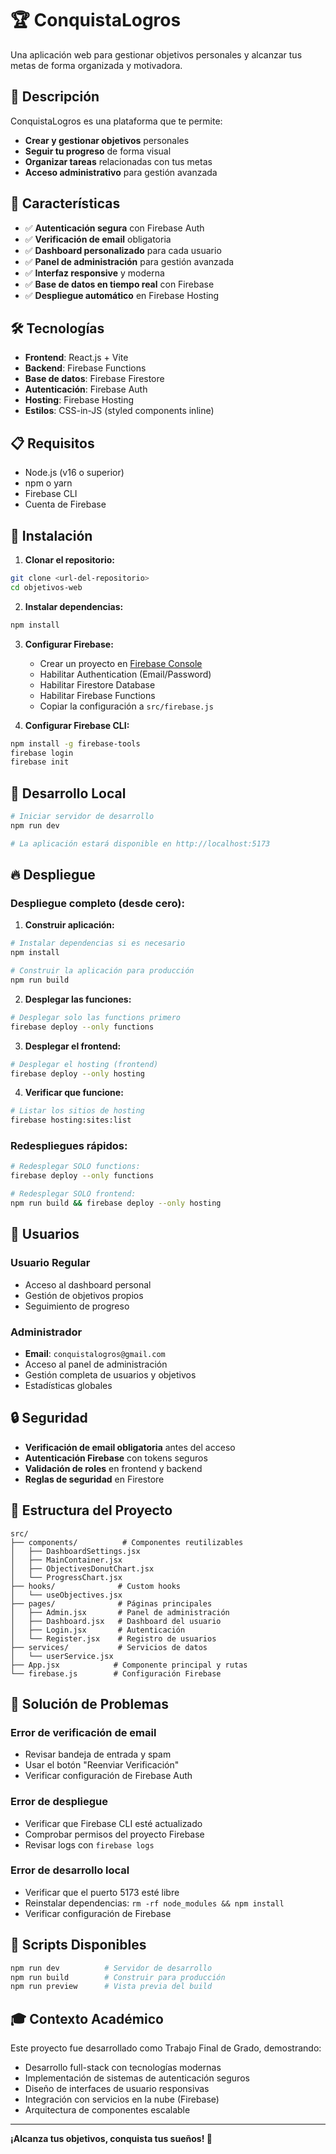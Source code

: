 # 🏆 ConquistaLogros

Una aplicación web para gestionar objetivos personales y alcanzar tus metas de forma organizada y motivadora.

## 🎯 Descripción

ConquistaLogros es una plataforma que te permite:
- **Crear y gestionar objetivos** personales
- **Seguir tu progreso** de forma visual
- **Organizar tareas** relacionadas con tus metas
- **Acceso administrativo** para gestión avanzada

## 🚀 Características

- ✅ **Autenticación segura** con Firebase Auth
- ✅ **Verificación de email** obligatoria
- ✅ **Dashboard personalizado** para cada usuario
- ✅ **Panel de administración** para gestión avanzada
- ✅ **Interfaz responsive** y moderna
- ✅ **Base de datos en tiempo real** con Firebase
- ✅ **Despliegue automático** en Firebase Hosting

## 🛠️ Tecnologías

- **Frontend**: React.js + Vite
- **Backend**: Firebase Functions
- **Base de datos**: Firebase Firestore
- **Autenticación**: Firebase Auth
- **Hosting**: Firebase Hosting
- **Estilos**: CSS-in-JS (styled components inline)

## 📋 Requisitos

- Node.js (v16 o superior)
- npm o yarn
- Firebase CLI
- Cuenta de Firebase

## 🔧 Instalación

1. **Clonar el repositorio:**
```bash
git clone <url-del-repositorio>
cd objetivos-web
```

2. **Instalar dependencias:**
```bash
npm install
```

3. **Configurar Firebase:**
   - Crear un proyecto en [Firebase Console](https://console.firebase.google.com/)
   - Habilitar Authentication (Email/Password)
   - Habilitar Firestore Database
   - Habilitar Firebase Functions
   - Copiar la configuración a `src/firebase.js`

4. **Configurar Firebase CLI:**
```bash
npm install -g firebase-tools
firebase login
firebase init
```

## 🚀 Desarrollo Local

```bash
# Iniciar servidor de desarrollo
npm run dev

# La aplicación estará disponible en http://localhost:5173
```

## 🔥 Despliegue

### Despliegue completo (desde cero):

1. **Construir aplicación:**
```bash
# Instalar dependencias si es necesario
npm install

# Construir la aplicación para producción
npm run build
```

2. **Desplegar las funciones:**
```bash
# Desplegar solo las functions primero
firebase deploy --only functions
```

3. **Desplegar el frontend:**
```bash
# Desplegar el hosting (frontend)
firebase deploy --only hosting
```

4. **Verificar que funcione:**
```bash
# Listar los sitios de hosting
firebase hosting:sites:list
```

### Redespliegues rápidos:

```bash
# Redesplegar SOLO functions:
firebase deploy --only functions

# Redesplegar SOLO frontend:
npm run build && firebase deploy --only hosting
```

## 👥 Usuarios

### Usuario Regular
- Acceso al dashboard personal
- Gestión de objetivos propios
- Seguimiento de progreso

### Administrador
- **Email**: `conquistalogros@gmail.com`
- Acceso al panel de administración
- Gestión completa de usuarios y objetivos
- Estadísticas globales

## 🔒 Seguridad

- **Verificación de email obligatoria** antes del acceso
- **Autenticación Firebase** con tokens seguros
- **Validación de roles** en frontend y backend
- **Reglas de seguridad** en Firestore

## 📁 Estructura del Proyecto

```
src/
├── components/          # Componentes reutilizables
│   ├── DashboardSettings.jsx
│   ├── MainContainer.jsx
│   ├── ObjectivesDonutChart.jsx
│   └── ProgressChart.jsx
├── hooks/              # Custom hooks
│   └── useObjectives.jsx
├── pages/              # Páginas principales
│   ├── Admin.jsx       # Panel de administración
│   ├── Dashboard.jsx   # Dashboard del usuario
│   ├── Login.jsx       # Autenticación
│   └── Register.jsx    # Registro de usuarios
├── services/           # Servicios de datos
│   └── userService.jsx
├── App.jsx            # Componente principal y rutas
└── firebase.js        # Configuración Firebase
```

## 🐛 Solución de Problemas

### Error de verificación de email
- Revisar bandeja de entrada y spam
- Usar el botón "Reenviar Verificación"
- Verificar configuración de Firebase Auth

### Error de despliegue
- Verificar que Firebase CLI esté actualizado
- Comprobar permisos del proyecto Firebase
- Revisar logs con `firebase logs`

### Error de desarrollo local
- Verificar que el puerto 5173 esté libre
- Reinstalar dependencias: `rm -rf node_modules && npm install`
- Verificar configuración de Firebase

## 📝 Scripts Disponibles

```bash
npm run dev          # Servidor de desarrollo
npm run build        # Construir para producción
npm run preview      # Vista previa del build
```

## 🎓 Contexto Académico

Este proyecto fue desarrollado como Trabajo Final de Grado, demostrando:
- Desarrollo full-stack con tecnologías modernas
- Implementación de sistemas de autenticación seguros
- Diseño de interfaces de usuario responsivas
- Integración con servicios en la nube (Firebase)
- Arquitectura de componentes escalable

---

**¡Alcanza tus objetivos, conquista tus sueños! 🎯**